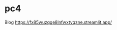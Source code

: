 # pc4
Blog 
[https://fx85wuzqge8lnfwxtvqzne.streamlit.app/ ](https://fx85wuzqge8lnfwxtvqzne.streamlit.app/) 

